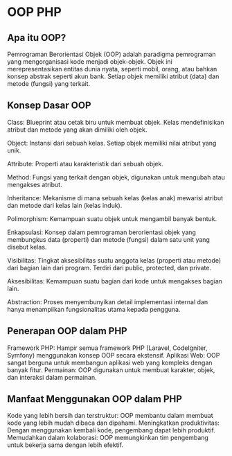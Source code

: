 # OOP PHP

## Apa itu OOP?

Pemrograman Berorientasi Objek (OOP) adalah paradigma pemrograman yang mengorganisasi kode menjadi objek-objek. Objek ini merepresentasikan entitas dunia nyata, seperti mobil, orang, atau bahkan konsep abstrak seperti akun bank. Setiap objek memiliki atribut (data) dan metode (fungsi) yang terkait.

## Konsep Dasar OOP

Class: Blueprint atau cetak biru untuk membuat objek. Kelas mendefinisikan atribut dan metode yang akan dimiliki oleh objek.

Object: Instansi dari sebuah kelas. Setiap objek memiliki nilai atribut yang unik.

Attribute: Properti atau karakteristik dari sebuah objek.

Method: Fungsi yang terkait dengan objek, digunakan untuk mengubah atau mengakses atribut.

Inheritance: Mekanisme di mana sebuah kelas (kelas anak) mewarisi atribut dan metode dari kelas lain (kelas induk).

Polimorphism: Kemampuan suatu objek untuk mengambil banyak bentuk.

Enkapsulasi: Konsep dalam pemrograman berorientasi objek yang membungkus data (properti) dan metode (fungsi) dalam satu unit yang disebut kelas.

Visibilitas: Tingkat aksesibilitas suatu anggota kelas (properti atau metode) dari bagian lain dari program. Terdiri dari public, protected, dan private.

Aksesibilitas: Kemampuan suatu bagian dari kode untuk mengakses bagian lain.

Abstraction: Proses menyembunyikan detail implementasi internal dan hanya menampilkan fungsionalitas utama kepada pengguna. 

## Penerapan OOP dalam PHP

Framework PHP: Hampir semua framework PHP (Laravel, CodeIgniter, Symfony) menggunakan konsep OOP secara ekstensif.
Aplikasi Web: OOP sangat berguna untuk membangun aplikasi web yang kompleks dengan banyak fitur.
Permainan: OOP digunakan untuk membuat karakter, objek, dan interaksi dalam permainan.

## Manfaat Menggunakan OOP dalam PHP

Kode yang lebih bersih dan terstruktur: OOP membantu dalam membuat kode yang lebih mudah dibaca dan dipahami.
Meningkatkan produktivitas: Dengan menggunakan kembali kode, pengembang dapat lebih produktif.
Memudahkan dalam kolaborasi: OOP memungkinkan tim pengembang untuk bekerja sama dengan lebih efektif.
